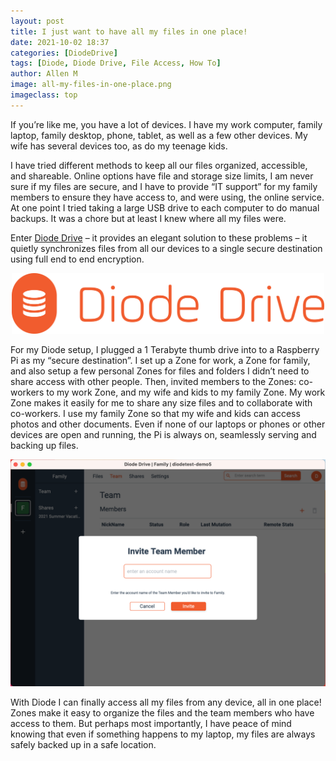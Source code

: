 ```yaml
---
layout: post
title: I just want to have all my files in one place!
date: 2021-10-02 18:37
categories: [DiodeDrive]
tags: [Diode, Diode Drive, File Access, How To]
author: Allen M
image: all-my-files-in-one-place.png
imageclass: top
---
```

If you’re like me, you have a lot of devices.  I have my work computer, family laptop, family desktop, phone, tablet, as well as a few other devices.  My wife has several devices too, as do my teenage kids.  

I have tried different methods to keep all our files organized, accessible, and shareable.  Online options have file and storage size limits, I am never sure if my files are secure, and I have to provide “IT support” for my family members to ensure they have access to, and were using, the online service.  At one point I tried taking a large USB drive to each computer to do manual backups.  It was a chore but at least I knew where all my files were.  

Enter <a href="products/d-drive/">Diode Drive</a> – it provides an elegant solution to these problems – it quietly synchronizes files from all our devices to a single secure destination using full end to end encryption.

<p align="center"><img src="images/blog/diode_drive_logo.png" width="500"></p>

For my Diode setup, I plugged a 1 Terabyte thumb drive into to a Raspberry Pi as my “secure destination”.  I set up a Zone for work, a Zone for family, and also setup a few personal Zones for files and folders I didn’t need to share access with other people.  Then, invited members to the Zones: co-workers to my work Zone, and my wife and kids to my family Zone.  My work Zone makes it easily for me to share any size files and to collaborate with co-workers.  I use my family Zone so that my wife and kids can access photos and other documents.  Even if none of our laptops or phones or other devices are open and running, the Pi is always on, seamlessly serving and backing up files. 

<p align="center"><img src="images/blog/all-my-files-invite-team-member.png"></p>

With Diode I can finally access all my files from any device, all in one place!  Zones make it easy to organize the files and the team members who have access to them.  But perhaps most importantly, I have peace of mind knowing that even if something happens to my laptop, my files are always safely backed up in a safe location.


